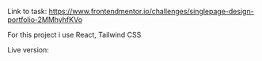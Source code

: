 Link to task: https://www.frontendmentor.io/challenges/singlepage-design-portfolio-2MMhyhfKVo

For this project i use React, Tailwind CSS

Live version:
